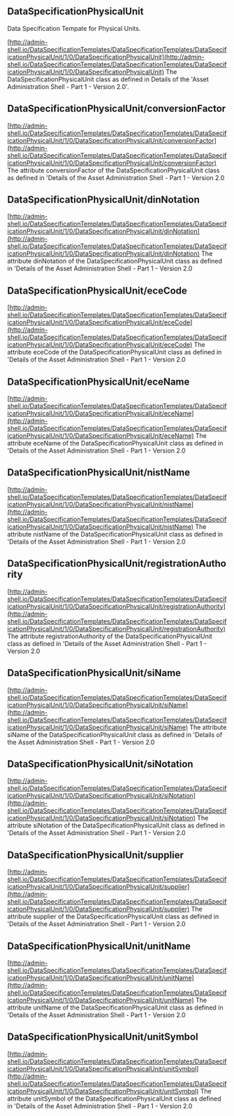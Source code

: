 ## DataSpecificationPhysicalUnit
 Data Specification Tempate for Physical Units.

 [http://admin-shell.io/DataSpecificationTemplates/DataSpecificationTemplates/DataSpecificationPhysicalUnit/1/0/DataSpecificationPhysicalUnit](http://admin-shell.io/DataSpecificationTemplates/DataSpecificationTemplates/DataSpecificationPhysicalUnit/1/0/DataSpecificationPhysicalUnit) The DataSpecificationPhysicalUnit class as defined in Details of the 'Asset Administration Shell - Part 1 - Version 2.0'.

## DataSpecificationPhysicalUnit/conversionFactor
 

 [http://admin-shell.io/DataSpecificationTemplates/DataSpecificationTemplates/DataSpecificationPhysicalUnit/1/0/DataSpecificationPhysicalUnit/conversionFactor](http://admin-shell.io/DataSpecificationTemplates/DataSpecificationTemplates/DataSpecificationPhysicalUnit/1/0/DataSpecificationPhysicalUnit/conversionFactor) The attribute conversionFactor of the DataSpecificationPhysicalUnit class as defined in 'Details of the Asset Administration Shell - Part 1 - Version 2.0

## DataSpecificationPhysicalUnit/dinNotation
 

 [http://admin-shell.io/DataSpecificationTemplates/DataSpecificationTemplates/DataSpecificationPhysicalUnit/1/0/DataSpecificationPhysicalUnit/dinNotation](http://admin-shell.io/DataSpecificationTemplates/DataSpecificationTemplates/DataSpecificationPhysicalUnit/1/0/DataSpecificationPhysicalUnit/dinNotation) The attribute dinNotation of the DataSpecificationPhysicalUnit class as defined in 'Details of the Asset Administration Shell - Part 1 - Version 2.0

## DataSpecificationPhysicalUnit/eceCode
 

 [http://admin-shell.io/DataSpecificationTemplates/DataSpecificationTemplates/DataSpecificationPhysicalUnit/1/0/DataSpecificationPhysicalUnit/eceCode](http://admin-shell.io/DataSpecificationTemplates/DataSpecificationTemplates/DataSpecificationPhysicalUnit/1/0/DataSpecificationPhysicalUnit/eceCode) The attribute eceCode of the DataSpecificationPhysicalUnit class as defined in 'Details of the Asset Administration Shell - Part 1 - Version 2.0

## DataSpecificationPhysicalUnit/eceName
 

 [http://admin-shell.io/DataSpecificationTemplates/DataSpecificationTemplates/DataSpecificationPhysicalUnit/1/0/DataSpecificationPhysicalUnit/eceName](http://admin-shell.io/DataSpecificationTemplates/DataSpecificationTemplates/DataSpecificationPhysicalUnit/1/0/DataSpecificationPhysicalUnit/eceName) The attribute eceName of the DataSpecificationPhysicalUnit class as defined in 'Details of the Asset Administration Shell - Part 1 - Version 2.0

## DataSpecificationPhysicalUnit/nistName
 

 [http://admin-shell.io/DataSpecificationTemplates/DataSpecificationTemplates/DataSpecificationPhysicalUnit/1/0/DataSpecificationPhysicalUnit/nistName](http://admin-shell.io/DataSpecificationTemplates/DataSpecificationTemplates/DataSpecificationPhysicalUnit/1/0/DataSpecificationPhysicalUnit/nistName) The attribute nistName of the DataSpecificationPhysicalUnit class as defined in 'Details of the Asset Administration Shell - Part 1 - Version 2.0

## DataSpecificationPhysicalUnit/registrationAuthority
 

 [http://admin-shell.io/DataSpecificationTemplates/DataSpecificationTemplates/DataSpecificationPhysicalUnit/1/0/DataSpecificationPhysicalUnit/registrationAuthority](http://admin-shell.io/DataSpecificationTemplates/DataSpecificationTemplates/DataSpecificationPhysicalUnit/1/0/DataSpecificationPhysicalUnit/registrationAuthority) The attribute registrationAuthority of the DataSpecificationPhysicalUnit class as defined in 'Details of the Asset Administration Shell - Part 1 - Version 2.0

## DataSpecificationPhysicalUnit/siName
 

 [http://admin-shell.io/DataSpecificationTemplates/DataSpecificationTemplates/DataSpecificationPhysicalUnit/1/0/DataSpecificationPhysicalUnit/siName](http://admin-shell.io/DataSpecificationTemplates/DataSpecificationTemplates/DataSpecificationPhysicalUnit/1/0/DataSpecificationPhysicalUnit/siName) The attribute siName of the DataSpecificationPhysicalUnit class as defined in 'Details of the Asset Administration Shell - Part 1 - Version 2.0

## DataSpecificationPhysicalUnit/siNotation
 

 [http://admin-shell.io/DataSpecificationTemplates/DataSpecificationTemplates/DataSpecificationPhysicalUnit/1/0/DataSpecificationPhysicalUnit/siNotation](http://admin-shell.io/DataSpecificationTemplates/DataSpecificationTemplates/DataSpecificationPhysicalUnit/1/0/DataSpecificationPhysicalUnit/siNotation) The attribute siNotation of the DataSpecificationPhysicalUnit class as defined in 'Details of the Asset Administration Shell - Part 1 - Version 2.0

## DataSpecificationPhysicalUnit/supplier
 

 [http://admin-shell.io/DataSpecificationTemplates/DataSpecificationTemplates/DataSpecificationPhysicalUnit/1/0/DataSpecificationPhysicalUnit/supplier](http://admin-shell.io/DataSpecificationTemplates/DataSpecificationTemplates/DataSpecificationPhysicalUnit/1/0/DataSpecificationPhysicalUnit/supplier) The attribute supplier of the DataSpecificationPhysicalUnit class as defined in 'Details of the Asset Administration Shell - Part 1 - Version 2.0

## DataSpecificationPhysicalUnit/unitName
 

 [http://admin-shell.io/DataSpecificationTemplates/DataSpecificationTemplates/DataSpecificationPhysicalUnit/1/0/DataSpecificationPhysicalUnit/unitName](http://admin-shell.io/DataSpecificationTemplates/DataSpecificationTemplates/DataSpecificationPhysicalUnit/1/0/DataSpecificationPhysicalUnit/unitName) The attribute unitName of the DataSpecificationPhysicalUnit class as defined in 'Details of the Asset Administration Shell - Part 1 - Version 2.0

## DataSpecificationPhysicalUnit/unitSymbol
 

 [http://admin-shell.io/DataSpecificationTemplates/DataSpecificationTemplates/DataSpecificationPhysicalUnit/1/0/DataSpecificationPhysicalUnit/unitSymbol](http://admin-shell.io/DataSpecificationTemplates/DataSpecificationTemplates/DataSpecificationPhysicalUnit/1/0/DataSpecificationPhysicalUnit/unitSymbol) The attribute unitSymbol of the DataSpecificationPhysicalUnit class as defined in 'Details of the Asset Administration Shell - Part 1 - Version 2.0
